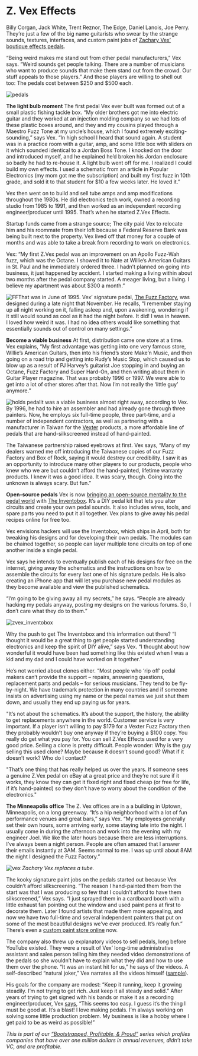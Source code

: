 # Z. Vex Effects

Billy Corgan, Jack White, Trent Reznor, The Edge, Daniel Lanois, Joe Perry. They’re just a few of the big name guitarists who swear by the strange sounds, textures, interfaces, and custom paint jobs of <a href="http://zvex.com/">Zachary Vex’ boutique effects pedals</a>.

“Being weird makes me stand out from other pedal manufacturers,” Vex says.  “Weird sounds get people talking.  There are a number of musicians who want to produce sounds that make them stand out from the crowd. Our stuff appeals to those players.” And those players are willing to shell out too: The pedals  cost between $250 and $500 each.

![pedals](assets/images/zvex_pedals.png)

<strong>The light bulb moment</strong> 
The first pedal Vex ever built was formed out of a small plastic fishing tackle box.  “My older brothers got me into electric guitar and they worked at an injection molding company so we had lots of these plastic boxes around, and they and my cousins played through a Maestro Fuzz Tone at my uncle’s house, which I found extremely exciting-sounding,” says Vex. “In high school I heard that sound again. A student was in a practice room with a guitar, amp, and some little box with sliders on it which sounded identical to a Jordan Boss Tone.  I knocked on the door and introduced myself, and he explained he’d broken his Jordan enclosure so badly he had to re-house it.  A light bulb went off for me. I realized I could build my own effects.  I used a schematic from an article in Popular Electronics (my mom got me the subscription) and built my first fuzz in 10th grade, and sold it to that student for $10 a few weeks later. He loved it.”

Vex then went on to build and sell tube amps and amp modifications throughout the 1980s. He did electronics tech work, owned a recording studio from 1985 to 1991, and then worked as an independent recording engineer/producer until 1995. That’s when he started Z.Vex Effects.

Startup funds came from a strange source; The city paid Vex to relocate him and his roommate from their loft because a Federal Reserve Bank was being built next to the property. Vex lived off that money for a couple of months and was able to take a break from recording to work on electronics.

Vex: “My first Z.Vex pedal was an improvement on an Apollo Fuzz-Wah fuzz, which was the Octane.  I showed it to Nate at Willie’s American Guitars in St. Paul and he immediately ordered three.  I hadn’t planned on going into business, it just happened by accident. I started making a living within about two months after the pedal company started. A meager living, but a living.  I believe my apartment was about $300 a month.”

![FF](assets/images/fuzzfactory.jpg)That was in June of 1995. Vex’ signature pedal, <a href="http://zvex.com/fuzz.html">The Fuzz Factory</a>, was designed during a late night that November. He recalls, “I remember staying up all night working on it, falling asleep and, upon awakening, wondering if it still would sound as cool as it had the night before.  It did!  I was in heaven.  I loved how weird it was. I had no idea others would like something that essentially sounds out of control on many settings.”

<strong>Become a viable business</strong> 
At first, distribution came one store at a time. Vex explains, “My first advantage was getting into one very famous store, WIllie’s American Guitars, then into his friend’s store Make’n Music, and then going on a road trip and getting into Rudy’s Music Stop, which caused us to blow up as a result of PJ Harvey’s guitarist Joe stopping in and buying an Octane, Fuzz Factory and Super Hard-On, and then writing about them in Guitar Player magazine.  That was probably 1996 or 1997. We were able to get into a lot of other stores after that. Now I’m not really the ‘little guy’ anymore.”

![holds pedal](assets/images/zachary.jpg)It was a viable business almost right away, according to Vex. By 1996, he had to hire an assembler and had already gone through three painters. Now, he employs six full-time people, three part-time, and a number of independent contractors, as well as partnering with a manufacturer in Taiwan for the <a href="http://zvex.com/vexter.html">Vexter</a> products, a more affordable line of pedals that are hand-silkscreened instead of hand-painted.

The Taiwanese partnership raised eyebrows at first. Vex says, “Many of my dealers warned me off introducing the Taiwanese copies of our Fuzz Factory and Box of Rock, saying it would destroy our credibility.  I saw it as an opportunity to introduce many other players to our products, people who knew who we are but couldn’t afford the hand-painted, lifetime warranty products.  I knew it was a good idea.  It was scary, though.  Going into the unknown is always scary.  But fun.”

<strong>Open-source pedals</strong> 
Vex is now <a href="http://www.wired.com/gadgetlab/2010/01/namm-a-mad-professor-of-the-stompbox-goes-open-source/">bringing an open-source mentality to the pedal world</a> with <a href="http://www.zvex.com/inventobox.html">The Inventobox</a>. It’s a <span class="caps">DIY</span> pedal kit that lets you alter circuits and create your own pedal sounds. It also includes wires, tools, and spare parts you need to put it all together. Vex plans to give away his pedal recipes online for free too.

Vex envisions hackers will use the Inventobox, which ships in April, both for tweaking his designs and for developing their own pedals. The modules can be chained together, so people can layer multiple tone circuits on top of one another inside a single pedal.

Vex says he intends to eventually publish each of his designs for free on the internet, giving away the schematics and the instructions on how to assemble the circuits for every last one of his signature pedals. He is also creating an iPhone app that will let you purchase new pedal modules as they become available and view the published schematics.

“I’m going to be giving away all my secrets,” he says. “People are already hacking my pedals anyway, posting my designs on the various forums. So, I don’t care what they do to them.”

![zvex_inventobox](assets/images/zvex_inventobox.jpg)

Why the push to get The Inventobox and this information out there? “I thought it would be a great thing to get people started understanding electronics and keep the spirit of <span class="caps">DIY</span> alive,” says Vex. “I thought about how wonderful it would have been had something like this existed when I was a kid and my dad and I could have worked on it together.”

He’s not worried about clones either. “Most people who ‘rip off’ pedal makers can’t provide the support – repairs, answering questions, replacement parts and pedals – for serious musicians.  They tend to be fly-by-night.  We have trademark protection in many countries and if someone insists on advertising using my name or the pedal names we just shut them down, and usually they end up paying us for years.

"It’s not about the schematics. It’s about the support, the history, the ability to get replacements anywhere in the world. Customer service is very important.  If a player isn’t willing to pay $179 for a Vexter Fuzz Factory then they probably wouldn’t buy one anyway if they’re buying a $100 copy. You really do get what you pay for. You can sell Z.Vex Effects used for a very good price.  Selling a clone is pretty difficult.  People wonder: Why is the guy selling this used clone?  Maybe because it doesn’t sound good?  What if it doesn’t work?  Who do I contact?

"That’s one thing that has really helped us over the years.  If someone sees a genuine Z.Vex pedal on eBay at a great price and they’re not sure if it works, they know they can get it fixed right and fixed cheap (or free for life, if it’s hand-painted) so they don’t have to worry about the condition of the electronics."

<strong>The Minneapolis office</strong> 
The Z. Vex offices are in a a building in Uptown, Minneapolis, on a long greenway. “It’s a hip neighborhood with a lot of fun performance venues and great bars,” says Vex. “My employees generally set their own hours, some arriving early, some staying late into the night.  I usually come in during the afternoon and work into the evening with my engineer Joel.  We like the later hours because there are less interruptions. I’ve always been a night person. People are often amazed that I answer their emails instantly at 3AM. Seems normal to me. I was up until about 8AM the night I designed the Fuzz Factory.”

![vex](assets/images/zach_hat.jpg)
<em>Zachary Vex replaces a tube.</em>

The kooky signature paint jobs on the pedals started out because Vex couldn’t afford silkscreening. “The reason I hand-painted them from the start was that I was producing so few that I couldn’t afford to have them silkscreened,” Vex says. “I just sprayed them in a cardboard booth with a little exhaust fan pointing out the window and used paint pens at first to decorate them.  Later I found artists that made them more appealing, and now we have two full-time and several independent painters that put on some of the most beautiful designs we’ve ever produced.  It’s really fun.” There’s even a <a href="http://store.zvex.com">custom paint store online</a> now.

The company also threw up explanatory videos to sell pedals, long before YouTube existed. They were a result of Vex’ long-time administrative assistant and sales person telling him they needed video demonstrations of the pedals so she wouldn’t have to explain what they did and how to use them over the phone. “It was an instant hit for us,” he says of the videos. A self-described “natural joker,” Vex narrates all the videos himself (<a href="http://media1.zvex.com/FLASH/MAMMOTH/">sample</a>).

His goals for the company are modest: “Keep it running, keep it growing steadily.  I’m not trying to get rich. Just keep it all steady and solid.” After years of trying to get signed with his bands or make it as a recording engineer/producer, Vex <a href="http://musicgearsource.blogspot.com/2009/01/interview-zvexs-zachary-vex.html">says</a>, “This seems too easy. I guess it’s the thing I must be good at. It’s a blast! I love making pedals. I’m always working on solving some little production problem. My business is like a hobby where I get paid to be as weird as possible!”

<em>This is part of our <a href="http://www.google.com/search?q=bootstrapped+profitable+proud&amp;sitesearch=37signals.com">“Bootstrapped, Profitable, &amp; Proud”</a> series which profiles companies that have over one million dollars in annual revenues, didn’t take VC, and are profitable.</em>

